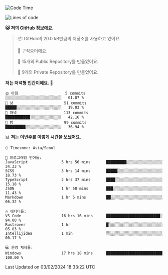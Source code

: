   <!--START_SECTION:waka-->
![Code Time](http://img.shields.io/badge/Code%20Time-360%20hrs%2051%20mins-blue)

![Lines of code](https://img.shields.io/badge/%EC%A0%80%EB%8A%94%20%EC%97%AC%ED%83%9C%EA%B9%8C%EC%A7%80%20-178.2%20thousand%20%EC%A4%84%EC%9D%98%20%EC%BD%94%EB%93%9C%EB%A5%BC%20%EC%9E%91%EC%84%B1%ED%96%88%EC%96%B4%EC%9A%94.-blue)

**🐱 저의 GitHub 정보에요.** 

> 📦 GitHub의 20.0 kB만큼의 저장소를 사용하고 있어요. 
 > 
> 💼 구직중이에요.
 > 
> 📜 15개의 Public Repository를 만들었어요. 
 > 
> 🔑 9개의 Private Repository를 만들었어요. 
 > 
**저는 저녁형 인간이에요. 🦉** 

```text
🌞 아침                     5 commits           ░░░░░░░░░░░░░░░░░░░░░░░░░   01.87 % 
🌆 낮　                     51 commits          █████░░░░░░░░░░░░░░░░░░░░   19.03 % 
🌃 저녁                     113 commits         ███████████░░░░░░░░░░░░░░   42.16 % 
🌙 밤　                     99 commits          █████████░░░░░░░░░░░░░░░░   36.94 % 
```


📊 **저는 이번주를 이렇게 시간을 보냈어요.** 

```text
🕑︎ Timezone: Asia/Seoul

💬 프로그래밍 언어들: 
JavaScript               5 hrs 56 mins       █████████░░░░░░░░░░░░░░░░   34.33 % 
SCSS                     3 hrs 14 mins       █████░░░░░░░░░░░░░░░░░░░░   18.73 % 
TypeScript               2 hrs 37 mins       ████░░░░░░░░░░░░░░░░░░░░░   15.18 % 
JSON                     1 hr 58 mins        ███░░░░░░░░░░░░░░░░░░░░░░   11.43 % 
Markdown                 1 hr 5 mins         ██░░░░░░░░░░░░░░░░░░░░░░░   06.32 % 

🔥 에디터들: 
VS Code                  16 hrs 16 mins      ████████████████████████░   94.00 % 
Rustrover                1 hr                █░░░░░░░░░░░░░░░░░░░░░░░░   05.83 % 
Intellijidea             1 min               ░░░░░░░░░░░░░░░░░░░░░░░░░   00.17 % 

💻 운영 체제들: 
Windows                  17 hrs 18 mins      █████████████████████████   100.00 % 
```


 Last Updated on 03/02/2024 18:33:22 UTC
<!--END_SECTION:waka-->
